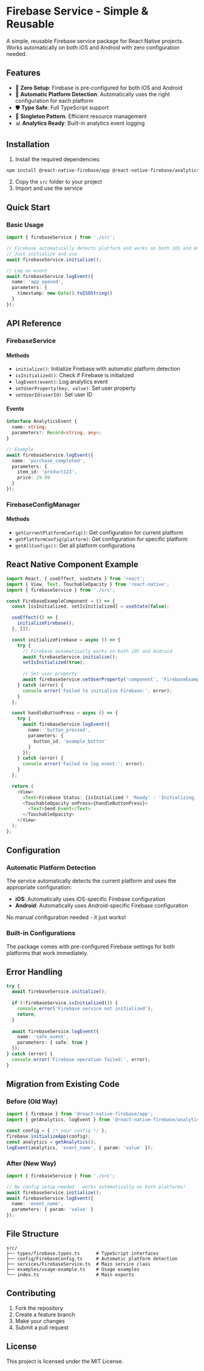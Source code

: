 # Firebase Service - Simple & Reusable

A simple, reusable Firebase service package for React Native projects. Works automatically on both iOS and Android with zero configuration needed.

## Features

- 🚀 **Zero Setup**: Firebase is pre-configured for both iOS and Android
- 📱 **Automatic Platform Detection**: Automatically uses the right configuration for each platform
- 🛡️ **Type Safe**: Full TypeScript support
- 🔄 **Singleton Pattern**: Efficient resource management
- 📊 **Analytics Ready**: Built-in analytics event logging

## Installation

1. Install the required dependencies:
```bash
npm install @react-native-firebase/app @react-native-firebase/analytics
```

2. Copy the `src` folder to your project
3. Import and use the service

## Quick Start

### Basic Usage

```typescript
import { firebaseService } from './src';

// Firebase automatically detects platform and works on both iOS and Android!
// Just initialize and use
await firebaseService.initialize();

// Log an event
await firebaseService.logEvent({
  name: 'app_opened',
  parameters: {
    timestamp: new Date().toISOString()
  }
});
```

## API Reference

### FirebaseService

#### Methods

- `initialize()`: Initialize Firebase with automatic platform detection
- `isInitialized()`: Check if Firebase is initialized
- `logEvent(event)`: Log analytics event
- `setUserProperty(key, value)`: Set user property
- `setUserId(userId)`: Set user ID

#### Events

```typescript
interface AnalyticsEvent {
  name: string;
  parameters?: Record<string, any>;
}

// Example
await firebaseService.logEvent({
  name: 'purchase_completed',
  parameters: {
    item_id: 'product123',
    price: 29.99
  }
});
```

### FirebaseConfigManager

#### Methods

- `getCurrentPlatformConfig()`: Get configuration for current platform
- `getPlatformConfig(platform)`: Get configuration for specific platform
- `getAllConfigs()`: Get all platform configurations

## React Native Component Example

```typescript
import React, { useEffect, useState } from 'react';
import { View, Text, TouchableOpacity } from 'react-native';
import { firebaseService } from './src';

const FirebaseExampleComponent = () => {
  const [isInitialized, setIsInitialized] = useState(false);

  useEffect(() => {
    initializeFirebase();
  }, []);

  const initializeFirebase = async () => {
    try {
      // Firebase automatically works on both iOS and Android
      await firebaseService.initialize();
      setIsInitialized(true);
      
      // Set user property
      await firebaseService.setUserProperty('component', 'FirebaseExampleComponent');
    } catch (error) {
      console.error('Failed to initialize Firebase:', error);
    }
  };

  const handleButtonPress = async () => {
    try {
      await firebaseService.logEvent({
        name: 'button_pressed',
        parameters: {
          button_id: 'example_button'
        }
      });
    } catch (error) {
      console.error('Failed to log event:', error);
    }
  };

  return (
    <View>
      <Text>Firebase Status: {isInitialized ? 'Ready' : 'Initializing...'}</Text>
      <TouchableOpacity onPress={handleButtonPress}>
        <Text>Send Event</Text>
      </TouchableOpacity>
    </View>
  );
};
```

## Configuration

### Automatic Platform Detection

The service automatically detects the current platform and uses the appropriate configuration:

- **iOS**: Automatically uses iOS-specific Firebase configuration
- **Android**: Automatically uses Android-specific Firebase configuration

No manual configuration needed - it just works!

### Built-in Configurations

The package comes with pre-configured Firebase settings for both platforms that work immediately.

## Error Handling

```typescript
try {
  await firebaseService.initialize();
  
  if (!firebaseService.isInitialized()) {
    console.error('Firebase service not initialized');
    return;
  }
  
  await firebaseService.logEvent({
    name: 'safe_event',
    parameters: { safe: true }
  });
} catch (error) {
  console.error('Firebase operation failed:', error);
}
```

## Migration from Existing Code

### Before (Old Way)
```typescript
import { firebase } from '@react-native-firebase/app';
import { getAnalytics, logEvent } from '@react-native-firebase/analytics';

const config = { /* your config */ };
firebase.initializeApp(config);
const analytics = getAnalytics();
logEvent(analytics, 'event_name', { param: 'value' });
```

### After (New Way)
```typescript
import { firebaseService } from './src';

// No config setup needed - works automatically on both platforms!
await firebaseService.initialize();
await firebaseService.logEvent({
  name: 'event_name',
  parameters: { param: 'value' }
});
```

## File Structure
```
src/
├── types/firebase.types.ts      # TypeScript interfaces
├── config/FirebaseConfig.ts     # Automatic platform detection
├── services/FirebaseService.ts  # Main service class
├── examples/usage-example.ts    # Usage examples
└── index.ts                     # Main exports
```

## Contributing

1. Fork the repository
2. Create a feature branch
3. Make your changes
4. Submit a pull request

## License

This project is licensed under the MIT License.
